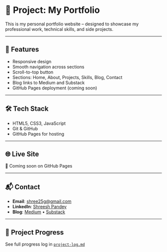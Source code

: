 # 💼 Project: My Portfolio

This is my personal portfolio website – designed to showcase my professional work, technical skills, and side projects.

---

## 🚀 Features

- Responsive design
- Smooth navigation across sections
- Scroll-to-top button
- Sections: Home, About, Projects, Skills, Blog, Contact
- Blog links to Medium and Substack
- GitHub Pages deployment (coming soon)

---

## 🛠 Tech Stack

- HTML5, CSS3, JavaScript
- Git & GitHub
- GitHub Pages for hosting

---

## 🌐 Live Site

🚧 Coming soon on GitHub Pages

---

## 📬 Contact

- **Email**: shree25g@gmail.com  
- **LinkedIn**: [Shreesh Pandey](https://www.linkedin.com/in/shreesh-pandey)  
- **Blog**: [Medium](https://theterran.medium.com/) • [Substack](https://theterran.substack.com/)

---

## 📅 Project Progress

See full progress log in [`project-log.md`](project-log.md)
